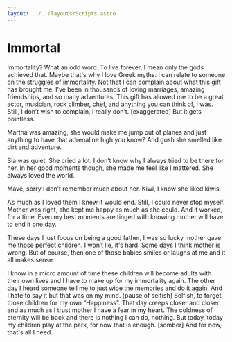 ```yaml
---
layout: ../../layouts/Scripts.astro
---
```


# Immortal 

Immortality? What an odd word. To live forever, I mean only the gods achieved that. Maybe that's why I love Greek myths. I can relate to someone on the struggles of immortality. Not that I can complain about what this gift has brought me. I’ve been in thousands of loving marriages, amazing friendships, and so many adventures. This gift has allowed me to be a great actor, musician, rock climber, chef, and anything you can think of, I was. Still, I don’t wish to complain, I really don’t. [exaggerated] But it gets pointless.

Martha was amazing, she would make me jump out of planes and just anything to have that adrenaline high you know? And gosh she smelled like dirt and adventure. 

Sia was quiet. She cried a lot. I don’t know why I always tried to be there for her. In her good moments though, she made me feel like I mattered. She always loved the world. 

Mave, sorry I don’t remember much about her. Kiwi, I know she liked kiwis. 

As much as I loved them I knew it would end. Still, I could never stop myself. Mother was right, she kept me happy as much as she could. And it worked, for a time. Even my best moments are tinged with knowing mother will have to end it one day. 

These days I just focus on being a good father, I was so lucky mother gave me those perfect children. I won’t lie, it's hard. Some days I think mother is wrong. But of course, then one of those babies smiles or laughs at me and it all makes sense. 

I know in a micro amount of time these children will become adults with their own lives and I have to make up for my immortality again. The other day I heard someone tell me to just wipe the memories and do it again. And I hate to say it but that was on my mind. [pause of selfish] Selfish, to forget those children for my own “Happiness”. That day creeps closer and closer and as much as I trust mother I have a fear in my heart. The coldness of eternity will be back and there is nothing I can do, nothing. But today, today my children play at the park, for now that is enough. [somber] And for now, that's all I need.
